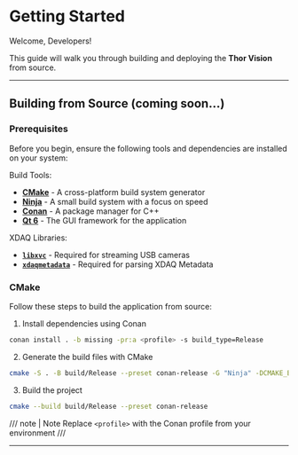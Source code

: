 # Getting Started

Welcome, Developers!

This guide will walk you through building and deploying the **Thor Vision** from source.

---

## Building from Source (coming soon...)

### Prerequisites

Before you begin, ensure the following tools and dependencies are installed on your system:

Build Tools:

- [**CMake**](https://cmake.org/) - A cross-platform build system generator
- [**Ninja**](https://ninja-build.org/) - A small build system with a focus on speed
- [**Conan**](https://conan.io/) - A package manager for C++
- [**Qt 6**](https://www.qt.io/product/qt6) - The GUI framework for the application

XDAQ Libraries:

- [**`libxvc`**](https://github.com/kontex-neuro/libxvc) - Required for streaming USB cameras
- [**`xdaqmetadata`**](https://github.com/kontex-neuro/xdaqmetadata) - Required for parsing XDAQ Metadata

### CMake

Follow these steps to build the application from source:

1. Install dependencies using Conan
```bash
conan install . -b missing -pr:a <profile> -s build_type=Release
```

2. Generate the build files with CMake
```bash
cmake -S . -B build/Release --preset conan-release -G "Ninja" -DCMAKE_BUILD_TYPE=Release
```

3. Build the project
```bash
cmake --build build/Release --preset conan-release
```

/// note | Note 
Replace `<profile>` with the Conan profile from your environment
///

---